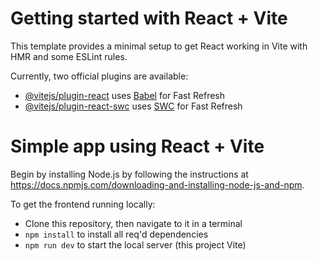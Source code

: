 # Getting started with React + Vite

This template provides a minimal setup to get React working in Vite with HMR and some ESLint rules.

Currently, two official plugins are available:

- [@vitejs/plugin-react](https://github.com/vitejs/vite-plugin-react/blob/main/packages/plugin-react/README.md) uses [Babel](https://babeljs.io/) for Fast Refresh
- [@vitejs/plugin-react-swc](https://github.com/vitejs/vite-plugin-react-swc) uses [SWC](https://swc.rs/) for Fast Refresh

# Simple app using React + Vite

Begin by installing Node.js by following the instructions at https://docs.npmjs.com/downloading-and-installing-node-js-and-npm.

To get the frontend running locally:

- Clone this repository, then navigate to it in a terminal
- `npm install` to install all req'd dependencies
- `npm run dev` to start the local server (this project Vite)
